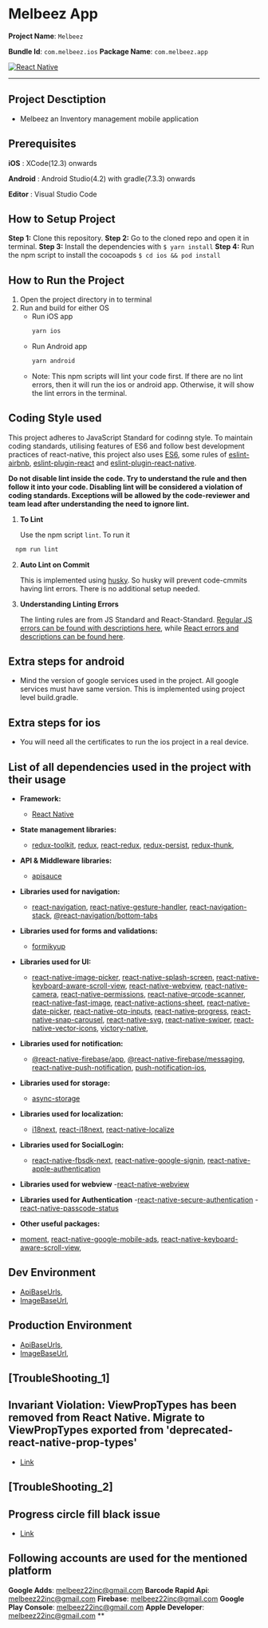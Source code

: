 # Melbeez App

**Project Name**: `Melbeez`

**Bundle Id**: `com.melbeez.ios`   **Package Name**: `com.melbeez.app`

[![React Native](https://img.shields.io/badge/ReactNative-%2302569B.svg?style=for-the-badge&logo=ReactNative&logoColor=white)](https://reactnative.dev/docs/)

---

##  Project Desctiption
  - Melbeez an Inventory management mobile application

## Prerequisites

**iOS** : XCode(12.3) onwards

**Android** : Android Studio(4.2) with gradle(7.3.3) onwards

**Editor** : Visual Studio Code

## How to Setup Project

**Step 1:** Clone this repository.
**Step 2:** Go to the cloned repo and open it in terminal.
**Step 3:** Install the dependencies with `$ yarn install`
**Step 4:** Run the npm script to install the cocoapods `$ cd ios && pod install`

## How to Run the Project

1. Open the project directory in to terminal
2. Run and build for either OS
    * Run iOS app
        ```bash 
        yarn ios
        ```
    * Run Android app
      ```bash 
      yarn android
      ```
    * Note: This npm scripts will lint your code first. If there are no lint errors, then it will run the ios or android app. Otherwise, it will show the lint errors in the terminal.

## Coding Style used

This project adheres to JavaScript Standard for codinng style. To maintain coding standards, utilising features of ES6 and follow best development practices of react-native, this project also uses [ES6](http://es6-features.org/#Constants), some rules of [eslint-airbnb](https://github.com/airbnb/javascript), [eslint-plugin-react](https://github.com/yannickcr/eslint-plugin-react) and [eslint-plugin-react-native](https://github.com/intellicode/eslint-plugin-react-native).

**Do not disable lint inside the code. Try to understand the rule and then follow it into your code. Disabling lint will be considered a violation of coding standards. Exceptions will be allowed by the code-reviewer and team lead after understanding the need to ignore lint.**

1. **To Lint**
  
   Use the npm script `lint`. To run it
  ```bash 
    npm run lint
  ```
2. **Auto Lint on Commit**
   
   This is implemented using [husky](https://github.com/typicode/husky). So husky will prevent code-cmmits having lint errors. There is no additional setup needed.

3. **Understanding Linting Errors**

   The linting rules are from JS Standard and React-Standard.  [Regular JS errors can be found with descriptions here](http://eslint.org/docs/rules/), while [React errors and descriptions can be found here](https://github.com/yannickcr/eslint-plugin-react).


## Extra steps for android

- Mind the version of google services used in the project. All google services must have same version. This is implemented using project level build.gradle.

## Extra steps for ios

- You will need all the certificates to run the ios project in a real device.

## List of all dependencies used in the project with their usage

- **Framework:**
  - [React Native](https://github.com/facebook/react-native)

- **State management libraries:** 
  - [redux-toolkit](https://github.com/reduxjs/redux-toolkit), [redux](https://github.com/reduxjs/redux), [react-redux](https://github.com/reduxjs/react-redux), [redux-persist](https://github.com/rt2zz/redux-persist), [redux-thunk](https://github.com/reduxjs/redux-thunk),

- **API & Middleware libraries:**
  - [apisauce](https://github.com/infinitered/apisauce)

- **Libraries used for navigation:**
  - [react-navigation](https://github.com/react-navigation/react-navigation), [react-native-gesture-handler](https://github.com/kmagiera/react-native-gesture-handler), [react-navigation-stack](https://github.com/react-navigation/stack), [@react-navigation/bottom-tabs](https://github.com/react-navigation/react-navigation)

- **Libraries used for forms and validations:**
  -    [formik](https://github.com/formium/formik)[yup](https://github.com/jquense/yup)

- **Libraries used for UI:**
  - [react-native-image-picker](https://github.com/react-native-image-picker/react-native-image-picker),
  [react-native-splash-screen](https://github.com/crazycodeboy/react-native-splash-screen),
  [react-native-keyboard-aware-scroll-view](https://github.com/APSL/react-native-keyboard-aware-scroll-view),
  [react-native-webview](https://github.com/react-native-webview/react-native-webview),
  [react-native-camera](https://github.com/react-native-camera/react-native-camera),
  [react-native-permissions](https://github.com/zoontek/react-native-permissions),
  [react-native-qrcode-scanner](https://github.com/moaazsidat/react-native-qrcode-scanner),
  [react-native-fast-image](https://github.com/DylanVann/react-native-fast-image),
  [react-native-actions-sheet](https://github.com/ammarahm-ed/react-native-actions-sheet),
  [react-native-date-picker](https://github.com/henninghall/react-native-date-picker),
  [react-native-otp-inputs](https://github.com/ults-io/react-native-otp-inputs),
  [react-native-progress](https://github.com/oblador/react-native-progress),
  [react-native-snap-carousel](https://github.com/meliorence/react-native-snap-carousel),
  [react-native-svg](https://github.com/software-mansion/react-native-svg),
  [react-native-swiper](https://github.com/leecade/react-native-swiper),
  [react-native-vector-icons](https://github.com/oblador/react-native-vector-icons),
  [victory-native](https://github.com/formidablelabs/victory),  

- **Libraries used for notification:** 
  - [@react-native-firebase/app](https://github.com/invertase/react-native-firebase/tree/main), [@react-native-firebase/messaging](https://github.com/invertase/react-native-firebase/tree/main), [react-native-push-notification](https://github.com/zo0r/react-native-push-notification), [push-notification-ios](https://github.com/react-native-push-notification/ios),

- **Libraries used for storage:** 
  - [async-storage](https://github.com/react-native-async-storage/async-storage)

- **Libraries used for localization:** 
  - [i18next](https://github.com/i18next/i18next), [react-i18next](https://github.com/i18next/react-i18next), [react-native-localize](https://github.com/zoontek/react-native-localize)

- **Libraries used for SocialLogin:**
  - [react-native-fbsdk-next](https://github.com/thebergamo/react-native-fbsdk-next), [react-native-google-signin](https://github.com/react-native-google-signin/google-signin), [react-native-apple-authentication](https://github.com/invertase/react-native-apple-authentication)

- **Libraries used for webview** 
  -[react-native-webview](https://github.com/react-native-webview/react-native-webview)

- **Libraries used for Authentication** 
  -[react-native-secure-authentication](https://github.com/djintalkalan/react-native-secure-authentication)
  -[react-native-passcode-status](https://github.com/tradle/react-native-passcode-status)

 - **Other useful packages:**
  - [moment](https://github.com/moment/moment), 
  [react-native-google-mobile-ads](https://github.com/invertase/react-native-google-mobile-ads), [react-native-keyboard-aware-scroll-view](https://github.com/APSL/react-native-keyboard-aware-scroll-view),
  

## Dev Environment
  - [ApiBaseUrls](http://dev.mobmaxime.com/MelbeezAPI), 
  - [ImageBaseUrl](http://dev.mobmaxime.com/MelbeezAPI/MediaServer), 
## Production Environment
  - [ApiBaseUrls](https://melbeeznewapi.taxations.com.au), 
  - [ImageBaseUrl](https://dev-melbeez-s3.s3.us-east-1.amazonaws.com), 

## [TroubleShooting_1]

## Invariant Violation: ViewPropTypes has been removed from React Native. Migrate to ViewPropTypes exported from 'deprecated-react-native-prop-types'

- [Link](https://stackoverflow.com/questions/71702392/viewproptypes-will-be-removed-from-react-native-migrate-to-viewproptypes-export/73166444#73166444)

## [TroubleShooting_2]

## Progress circle fill black issue

- [Link](https://github.com/oblador/react-native-progress/issues/234#issue-975056645)

## Following accounts are used for the mentioned platform

**Google Adds**: melbeez22inc@gmail.com 
**Barcode Rapid Api**: melbeez22inc@gmail.com 
**Firebase**: melbeez22inc@gmail.com 
**Google Play Console**: melbeez22inc@gmail.com 
**Apple Developer**: melbeez22inc@gmail.com 
**
